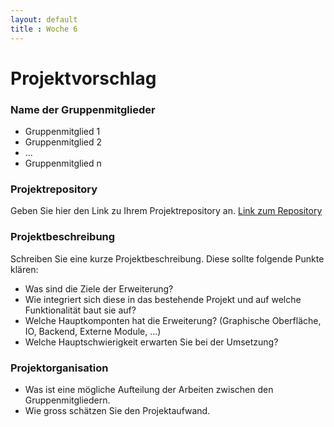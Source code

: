 ```yaml
---
layout: default
title : Woche 6
---
```

# Projektvorschlag 

### Name der Gruppenmitglieder 

* Gruppenmitglied 1
* Gruppenmitglied 2
* ...
* Gruppenmitglied n

### Projektrepository 

Geben Sie hier den Link zu Ihrem Projektrepository an.
[Link zum Repository](https://gihtub.com/unibas-marcelluethi/jabref)


### Projektbeschreibung

Schreiben Sie eine kurze Projektbeschreibung. Diese sollte folgende Punkte klären:

- Was sind die Ziele der Erweiterung?
- Wie integriert sich diese in das bestehende Projekt und auf welche Funktionalität baut sie auf?
- Welche Hauptkomponten hat die Erweiterung? (Graphische Oberfläche, IO, Backend, Externe Module, ...)
- Welche Hauptschwierigkeit erwarten Sie bei der Umsetzung?

### Projektorganisation

* Was ist eine mögliche Aufteilung der Arbeiten zwischen den Gruppenmitgliedern.
* Wie gross schätzen Sie den Projektaufwand. 

